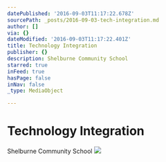 ```yaml
---
datePublished: '2016-09-03T11:17:22.678Z'
sourcePath: _posts/2016-09-03-tech-integration.md
author: []
via: {}
dateModified: '2016-09-03T11:17:22.401Z'
title: Technology Integration
publisher: {}
description: Shelburne Community School
starred: true
inFeed: true
hasPage: false
inNav: false
_type: MediaObject

---
```

# Technology Integration

Shelburne Community School
![](https://the-grid-user-content.s3-us-west-2.amazonaws.com/40cc0e67-2a78-4dd2-ab5d-00be8ec37caa.jpg)